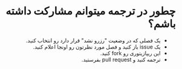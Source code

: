 <div dir="rtl">

# چطور در ترجمه میتوانم مشارکت داشته باشم؟

- یک فصلی که در وضعیت "رزرو نشد" قرار دارد رو انتخاب کنید.
- یک issue باز کنید و فصل مورد نظرتون رو اونجا اعلام کنید.
- این ریپازیتوری رو fork کنید.
- ترجمه کنید و pull request بفرستید.
  
 </div>